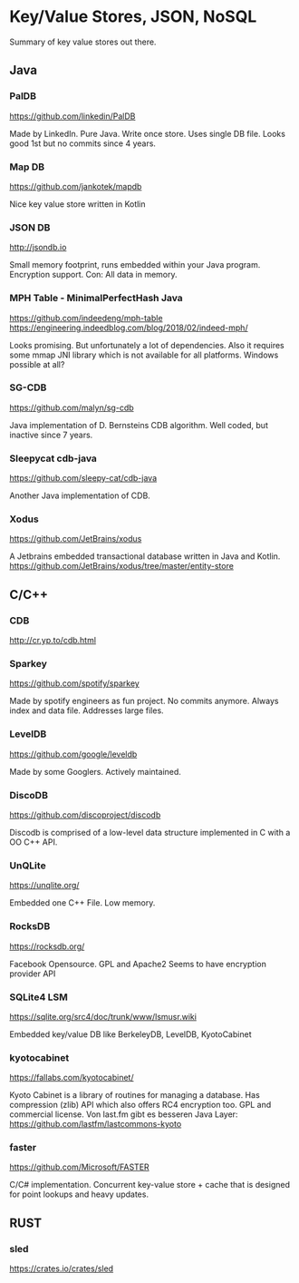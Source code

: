 # Key/Value Stores, JSON, NoSQL

Summary of key value stores out there.

## Java

### PalDB
<https://github.com/linkedin/PalDB>

Made by LinkedIn. Pure Java. Write once store. Uses single DB file.
Looks good 1st but no commits since 4 years.

### Map DB
<https://github.com/jankotek/mapdb>

Nice key value store written in Kotlin

### JSON DB
<http://jsondb.io>

Small memory footprint, runs embedded within your Java program. Encryption support. Con: All data in memory.

### MPH Table - MinimalPerfectHash Java

<https://github.com/indeedeng/mph-table>
<https://engineering.indeedblog.com/blog/2018/02/indeed-mph/>

Looks promising. But unfortunately a lot of dependencies. Also it requires
some mmap JNI library which is not available for all platforms. Windows
possible at all?

### SG-CDB
<https://github.com/malyn/sg-cdb>

Java implementation of D. Bernsteins CDB algorithm. Well coded, but inactive since 7 years.

### Sleepycat cdb-java
<https://github.com/sleepy-cat/cdb-java>

Another Java implementation of CDB.

### Xodus ###
<https://github.com/JetBrains/xodus>

A Jetbrains embedded transactional database written in Java and Kotlin.
https://github.com/JetBrains/xodus/tree/master/entity-store


## C/C++

### CDB
<http://cr.yp.to/cdb.html>

### Sparkey
<https://github.com/spotify/sparkey>

Made by spotify engineers as fun project. No commits anymore.
Always index and data file. Addresses large files.

### LevelDB
<https://github.com/google/leveldb>

Made by some Googlers. Actively maintained. 

### DiscoDB
<https://github.com/discoproject/discodb>

Discodb is comprised of a low-level data structure implemented in C with a OO C++ API.
 
### UnQLite
<https://unqlite.org/>

Embedded one C++ File. Low memory.

### RocksDB
<https://rocksdb.org/>

Facebook Opensource. GPL and Apache2
Seems to have encryption provider API

### SQLite4 LSM
<https://sqlite.org/src4/doc/trunk/www/lsmusr.wiki>

Embedded key/value DB like BerkeleyDB, LevelDB, KyotoCabinet

### kyotocabinet
<https://fallabs.com/kyotocabinet/>

Kyoto Cabinet is a library of routines for managing a database.
Has compression (zlib) API which also offers RC4 encryption too.
GPL and commercial license.
Von last.fm gibt es besseren Java Layer:
https://github.com/lastfm/lastcommons-kyoto

### faster
<https://github.com/Microsoft/FASTER>

C/C# implementation. Concurrent key-value store + cache that is designed for point lookups and heavy updates.


## RUST

### sled
<https://crates.io/crates/sled>


